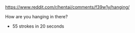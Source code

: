 https://www.reddit.com/r/hentai/comments/f39w1y/hanging/

How are you hanging in there?

- 55 strokes in 20 seconds
